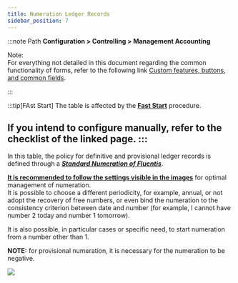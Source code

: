 ```yaml
---
title: Numeration Ledger Records
sidebar_position: 7
---
```


:::note Path 
**Configuration > Controlling > Management Accounting**

Note:  
For everything not detailed in this document regarding the common functionality of forms, refer to the following link [Custom features, buttons, and common fields](/docs/guide/common).

:::


:::tip[FAst Start]
The table is affected by the [**Fast Start**](/docs/guide/fast-start) procedure.

If you intend to configure manually, refer to the checklist of the linked page.
:::
---

In this table, the policy for definitive and provisional ledger records is defined through a **[*Standard Numeration of Fluentis*](/docs/configurations/tables/fluentis-numerations)**.

**<u>It is recommended to follow the settings visible in the images</u>** for optimal management of numeration.  
It is possible to choose a different periodicity, for example, annual, or not adopt the recovery of free numbers, or even bind the numeration to the consistency criterion between date and number (for example, I cannot have number 2 today and number 1 tomorrow).

It is also possible, in particular cases or specific need, to start numeration from a number other than 1.

**NOTE:** for provisional numeration, it is necessary for the numeration to be negative.

![](/img/it-it/configurations/tables/finance/posting-ledger-numerations/posting-ledger-numerations-detail.png)